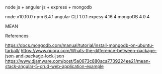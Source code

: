 node js + anguler js + express + mongodb

node v10.10.0 
npm 6.4.1 
angular CLI 1.0.1
expess 4.16.4
mongoDB 4.0.4

MEAN

References 

https://docs.mongodb.com/manual/tutorial/install-mongodb-on-ubuntu-tarball/
https://www.quora.com/Whats-the-difference-between-package-json-and-package-lock-json
https://www.djamware.com/post/5a0673c880aca7739224ee21/mean-stack-angular-5-crud-web-application-example
